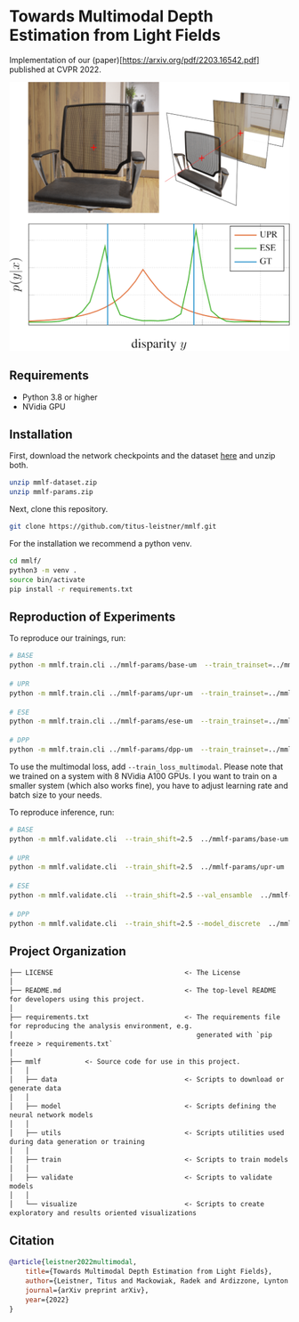 # Towards Multimodal Depth Estimation from Light Fields
Implementation of our (paper)[https://arxiv.org/pdf/2203.16542.pdf] published at CVPR 2022.

![teaser figure](imgs/teaser.png)

## Requirements
* Python 3.8 or higher
* NVidia GPU

## Installation
First, download the network checkpoints and the dataset [here](https://drive.google.com/drive/folders/1bxfFCbXlVR6LJB7LTbyLD5_0OfgXVALi?usp=sharing) and unzip both.
```sh
unzip mmlf-dataset.zip
unzip mmlf-params.zip
```
Next, clone this repository.
```sh
git clone https://github.com/titus-leistner/mmlf.git
```
For the installation we recommend a python venv.
```sh
cd mmlf/
python3 -m venv .
source bin/activate
pip install -r requirements.txt
```

## Reproduction of Experiments
To reproduce our trainings, run:
```sh
# BASE
python -m mmlf.train.cli ../mmlf-params/base-um  --train_trainset=../mmlf-dataset/train --train_shift=2.5 --train_valset=../mmlf-dataset/val --train_lr=1e-3 --train_bs=512 --train_ps=96  --train_warm_start

# UPR
python -m mmlf.train.cli ../mmlf-params/upr-um  --train_trainset=../mmlf-dataset/train --train_shift=2.5 --train_valset=../mmlf-dataset/val --train_lr=1e-3 --train_bs=512 --train_ps=96  --train_warm_start --model_uncert

# ESE
python -m mmlf.train.cli ../mmlf-params/ese-um  --train_trainset=../mmlf-dataset/train --train_shift=2.5 --train_valset=../mmlf-dataset/val --train_lr=1e-3 --train_bs=512 --train_ps=96  --train_warm_start --model_uncert

# DPP
python -m mmlf.train.cli ../mmlf-params/dpp-um  --train_trainset=../mmlf-dataset/train --train_shift=2.5 --train_valset=../mmlf-dataset/val --train_lr=1e-3 --train_bs=512 --train_ps=96  --train_warm_start --model_uncert --val_ensamble
```

To use the multimodal loss, add `--train_loss_multimodal`. Please note that we trained on a system with 8 NVidia A100 GPUs. I you want to train on a smaller system (which also works fine), you have to adjust learning rate and batch size to your needs.

To reproduce inference, run:
```sh
# BASE
python -m mmlf.validate.cli  --train_shift=2.5  ../mmlf-params/base-um ../mmlf-dataset/val

# UPR
python -m mmlf.validate.cli  --train_shift=2.5  ../mmlf-params/upr-um ../mmlf-dataset/val

# ESE
python -m mmlf.validate.cli  --train_shift=2.5 --val_ensamble  ../mmlf-params/ese-um ../mmlf-dataset/val

# DPP
python -m mmlf.validate.cli  --train_shift=2.5 --model_discrete  ../mmlf-params/dpp-um ../mmlf-dataset/val

```

## Project Organization

    ├── LICENSE                                 <- The License
    │
    ├── README.md                               <- The top-level README for developers using this project.
    │
    ├── requirements.txt                        <- The requirements file for reproducing the analysis environment, e.g.
    │                                              generated with `pip freeze > requirements.txt`
    │
    ├── mmlf           <- Source code for use in this project.
    │   │
    │   ├── data                                <- Scripts to download or generate data
    │   │
    │   ├── model                               <- Scripts defining the neural network models
    │   │
    │   ├── utils                               <- Scripts utilities used during data generation or training
    │   │
    │   ├── train                               <- Scripts to train models
    │   │
    │   ├── validate                            <- Scripts to validate models
    │   │
    │   └── visualize                           <- Scripts to create exploratory and results oriented visualizations

## Citation
```bibtex
@article{leistner2022multimodal,
    title={Towards Multimodal Depth Estimation from Light Fields},
    author={Leistner, Titus and Mackowiak, Radek and Ardizzone, Lynton and K{\"o}the, Ullrich and Rother, Carsten},
    journal={arXiv preprint arXiv},
    year={2022}
}
```
